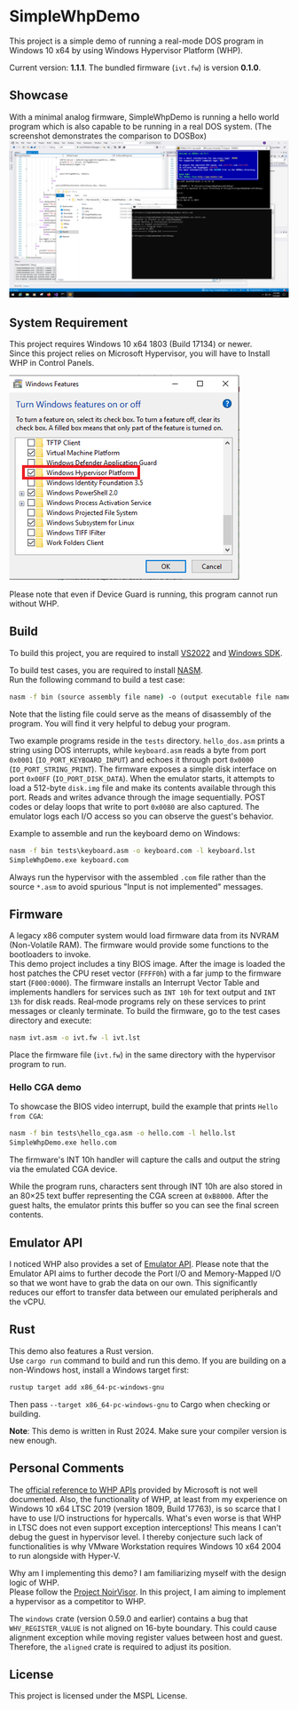 # SimpleWhpDemo
This project is a simple demo of running a real-mode DOS program in Windows 10 x64 by using Windows Hypervisor Platform (WHP).

Current version: **1.1.1**. The bundled firmware (`ivt.fw`) is version **0.1.0**.

## Showcase
With a minimal analog firmware, SimpleWhpDemo is running a hello world program which is also capable to be running in a real DOS system. (The screenshot demonstrates the comparison to DOSBox)
![Hello DOS](HelloDOS.png)

## System Requirement
This project requires Windows 10 x64 1803 (Build 17134) or newer. \
Since this project relies on Microsoft Hypervisor, you will have to Install WHP in Control Panels.

![WHP in Control Panel](Capture.PNG)

Please note that even if Device Guard is running, this program cannot run without WHP.

## Build
To build this project, you are required to install [VS2022](https://visualstudio.microsoft.com/) and [Windows SDK](https://developer.microsoft.com/en-us/windows/downloads/windows-10-sdk/).

To build test cases, you are required to install [NASM](https://nasm.us/). \
Run the following command to build a test case:
```bat
nasm -f bin (source assembly file name) -o (output executable file name) -l (output listing file)
```

Note that the listing file could serve as the means of disassembly of the program. You will find it very helpful to debug your program.

Two example programs reside in the `tests` directory. `hello_dos.asm` prints a
string using DOS interrupts, while `keyboard.asm` reads a byte from port
`0x0001` (`IO_PORT_KEYBOARD_INPUT`) and echoes it through port `0x0000`
(`IO_PORT_STRING_PRINT`).
The firmware exposes a simple disk interface on port `0x00FF`
(`IO_PORT_DISK_DATA`). When the emulator starts, it attempts to load a 512-byte
`disk.img` file and make its contents available through this port. Reads and
writes advance through the image sequentially.
POST codes or delay loops that write to port `0x0080` are also captured. The
emulator logs each I/O access so you can observe the guest's behavior.

Example to assemble and run the keyboard demo on Windows:
```bat
nasm -f bin tests\keyboard.asm -o keyboard.com -l keyboard.lst
SimpleWhpDemo.exe keyboard.com
```

Always run the hypervisor with the assembled `.com` file rather than the source
`*.asm` to avoid spurious "Input is not implemented" messages.

## Firmware
A legacy x86 computer system would load firmware data from its NVRAM (Non-Volatile RAM). The firmware would provide some functions to the bootloaders to invoke. \
This demo project includes a tiny BIOS image. After the image is loaded the host
patches the CPU reset vector (`FFFF0h`) with a far jump to the firmware start
(`F000:0000`). The firmware installs an Interrupt Vector Table and implements
handlers for services such as `INT 10h` for text output and `INT 13h` for disk
reads. Real‑mode programs rely on these services to print messages or cleanly
terminate.
To build the firmware, go to the test cases directory and execute:
```bat
nasm ivt.asm -o ivt.fw -l ivt.lst
```
Place the firmware file (`ivt.fw`) in the same directory with the hypervisor program to run.

### Hello CGA demo
To showcase the BIOS video interrupt, build the example that prints `Hello from CGA`:
```bat
nasm -f bin tests\hello_cga.asm -o hello.com -l hello.lst
SimpleWhpDemo.exe hello.com
```
The firmware's INT 10h handler will capture the calls and output the string via
the emulated CGA device.

While the program runs, characters sent through INT 10h are also stored in an
80×25 text buffer representing the CGA screen at `0xB8000`. After the guest
halts, the emulator prints this buffer so you can see the final screen
contents.

## Emulator API
I noticed WHP also provides a set of [Emulator API](https://learn.microsoft.com/en-us/virtualization/api/hypervisor-instruction-emulator/hypervisor-instruction-emulator). Please note that the Emulator API aims to further decode the Port I/O and Memory-Mapped I/O so that we wont have to grab the data on our own. This significantly reduces our effort to transfer data between our emulated peripherals and the vCPU.

## Rust
This demo also features a Rust version. \
Use `cargo run` command to build and run this demo. If you are building on a
non-Windows host, install a Windows target first:

```sh
rustup target add x86_64-pc-windows-gnu
```

Then pass `--target x86_64-pc-windows-gnu` to Cargo when checking or building.

**Note**: This demo is written in Rust 2024. Make sure your compiler version is new enough.

## Personal Comments
The [official reference to WHP APIs](https://docs.microsoft.com/en-us/virtualization/api/hypervisor-platform/hypervisor-platform) provided by Microsoft is not well documented. Also, the functionality of WHP, at least from my experience on Windows 10 x64 LTSC 2019 (version 1809, Build 17763), is so scarce that I have to use I/O instructions for hypercalls. What's even worse is that WHP in LTSC does not even support exception interceptions! This means I can't debug the guest in hypervisor level. I thereby conjecture such lack of functionalities is why VMware Workstation requires Windows 10 x64 2004 to run alongside with Hyper-V.

Why am I implementing this demo? I am familiarizing myself with the design logic of WHP. \
Please follow the [Project NoirVisor](https://github.com/Zero-Tang/NoirVisor). In this project, I am aiming to implement a hypervisor as a competitor to WHP.

The `windows` crate (version 0.59.0 and earlier) contains a bug that `WHV_REGISTER_VALUE` is not aligned on 16-byte boundary. This could cause alignment exception while moving register values between host and guest. Therefore, the `aligned` crate is required to adjust its position.

## License
This project is licensed under the MSPL License.
